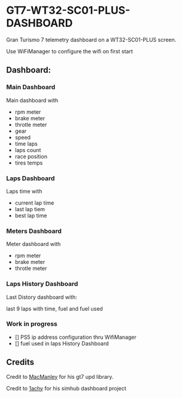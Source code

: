 # GT7-WT32-SC01-PLUS-DASHBOARD

Gran Turismo 7 telemetry dashboard on a WT32-SC01-PLUS screen.

Use WiFiManager to configure the wifi on first start

## Dashboard:

### Main Dashboard

Main dashboard with 
* rpm meter
* brake meter
* throtle meter
* gear
* speed
* time laps
* laps count
* race position
* tires temps

### Laps Dashboard

Laps time with 
* current lap time
* last lap tiem
* best lap time
  
### Meters Dashboard
Meter dashboard with
* rpm meter
* brake meter
* throtle meter
  
### Laps History Dashboard

Last Distory dashboard with:

last 9 laps with time, fuel and fuel used

### Work in progress

  - [] PS5 ip address configuration thru WifiManager
  - [] fuel used in laps History Dashboard


## Credits

Credit to [MacManley](https://github.com/MacManley/gt7-udp) for his gt7 upd library.

Credit to [1achy](https://github.com/1achy/https---github.com-1achy-SIMHUB-ESP32---SUNTON-screen) for his simhub dashboard project